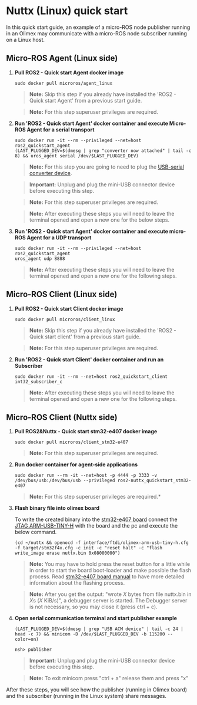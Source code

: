 ﻿# Nuttx (Linux) quick start

In this quick start guide, an example of a micro-ROS node publisher running in an Olimex may communicate with a micro-ROS node subscriber running on a Linux host.

## Micro-ROS Agent (Linux side)

1. **Pull ROS2 - Quick start Agent docker image**

    ```shell
    sudo docker pull microros/agent_linux
    ```

    > **Note:** Skip this step if you already have installed the 'ROS2 - Quick start Agent' from a previous start guide.

    > **Note:** For this step superuser privileges are required.

1. **Run 'ROS2  - Quick start Agent' docker container and execute Micro-ROS Agent for a serial transport**

    ```shell
    sudo docker run -it --rm --privileged --net=host ros2_quickstart_agent
    (LAST_PLUGGED_DEV=$(dmesg | grep "converter now attached" | tail -c 8) && uros_agent serial /dev/$LAST_PLUGGED_DEV)
    ```

    > **Note:** For this step you are going to need to plug the [USB-serial converter device](https://www.olimex.com/Products/Components/Cables/USB-Serial-Cable/USB-Serial-Cable-F/).

    > **Important:** Unplug and plug the mini-USB connector device before executing this step.

    > **Note:** For this step superuser privileges are required.

    > **Note:** After executing these steps you will need to leave the terminal opened and open a new one for the below steps.

1. **Run 'ROS2  - Quick start Agent' docker container and execute micro-ROS Agent for a UDP transport**

    ```shell
    sudo docker run -it --rm --privileged --net=host ros2_quickstart_agent
    uros_agent udp 8888
    ```

    > **Note:** After executing these steps you will need to leave the terminal opened and open a new one for the following steps.

## Micro-ROS Client (Linux side)

1. **Pull ROS2 - Quick start Client docker image**

    ```shell
    sudo docker pull microros/client_linux
    ```

    > **Note:** Skip this step if you already have installed the 'ROS2 - Quick start client' from a previous start guide.

    > **Note:** For this step superuser privileges are required.

1. **Run 'ROS2  - Quick start Client' docker container and run an Subscriber**

    ```shell
    sudo docker run -it --rm --net=host ros2_quickstart_client
    int32_subscriber_c
    ```

     > **Note:** After executing these steps you will need to leave the terminal opened and open a new one for the following steps.

## Micro-ROS Client (Nuttx side)

1. **Pull ROS2&Nuttx - Quick start stm32-e407 docker image**

    ```shell
    sudo docker pull microros/client_stm32-e407
    ```
    > **Note:** For this step superuser privileges are required.

1. **Run docker container for agent-side applications**

    ```shell
    sudo docker run --rm -it --net=host -p 4444 -p 3333 -v /dev/bus/usb:/dev/bus/usb --privileged ros2-nuttx_quickstart_stm32-e407
    ```
     >**Note:** For this step superuser privileges are required.*

1. **Flash binary file into olimex board**

    To write the created binary into the [stm32-e407 board](https://www.olimex.com/Products/ARM/ST/STM32-E407/open-source-hardware) connect the [JTAG ARM-USB-TINY-H](https://www.olimex.com/Products/ARM/JTAG/ARM-USB-TINY-H/) with the board and the pc and execute the below command.

    ```shell
    (cd ~/nuttx && openocd -f interface/ftdi/olimex-arm-usb-tiny-h.cfg -f target/stm32f4x.cfg -c init -c "reset halt" -c "flash write_image erase nuttx.bin 0x08000000")
    ```
    >**Note:** You may have to hold press the reset button for a little while in order to start the board boot-loader and make possible the flash process. 
    Read [stm32-e407 board manual](https://www.olimex.com/Products/ARM/ST/STM32-E407/resources/STM32-E407.pdf) to have more detailed information about the flashing process.
    
    >**Note:** After you get the output: "wrote *X* bytes from file nuttx.bin in *X*s (*X* KiB/s)", a debugger server is started. 
    The Debugger server is not necessary, so you may close it (press ctrl + c).

1. **Open serial communication terminal and start publisher example**

    ```shell
    (LAST_PLUGGED_DEV=$(dmesg | grep "USB ACM device" | tail -c 24 | head -c 7) && minicom -D /dev/$LAST_PLUGGED_DEV -b 115200 --color=on)
    ```

    ```shell
    nsh> publisher
    ```
    >**Important:** Unplug and plug the mini-USB connector device before executing this step.

    >**Note:** To exit minicom press "ctrl + a" release them and press "x"

After these steps, you will see how the publisher (running in Olimex board) and the subscriber (running in the Linux system) share messages.
